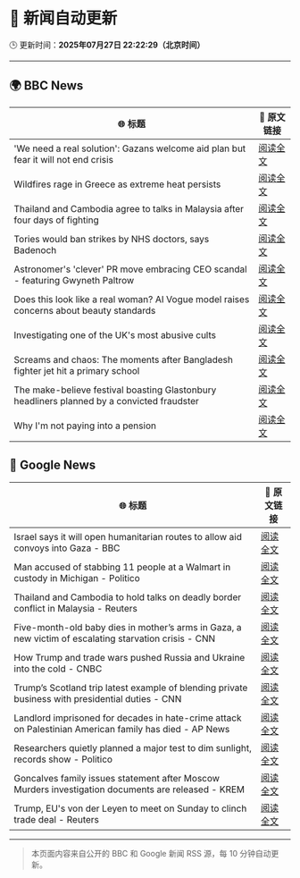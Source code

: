 # 🧠 新闻自动更新

🕒 更新时间：**2025年07月27日 22:22:29（北京时间）**

---

## 🌍 BBC News

| 🌐 标题 | 🔗 原文链接 |
|--------|-------------|
| 'We need a real solution': Gazans welcome aid plan but fear it will not end crisis | [阅读全文](https://www.bbc.com/news/articles/crlzr7ey8rpo) |
| Wildfires rage in Greece as extreme heat persists | [阅读全文](https://www.bbc.com/news/articles/cvgv313e381o) |
| Thailand and Cambodia agree to talks in Malaysia after four days of fighting | [阅读全文](https://www.bbc.com/news/articles/cy854585r32o) |
| Tories would ban strikes by NHS doctors, says Badenoch | [阅读全文](https://www.bbc.com/news/articles/c1kz3d9d9vzo) |
| Astronomer's 'clever' PR move embracing CEO scandal - featuring Gwyneth Paltrow | [阅读全文](https://www.bbc.com/news/articles/crlzrjp2e2lo) |
| Does this look like a real woman? AI Vogue model raises concerns about beauty standards | [阅读全文](https://www.bbc.com/news/articles/cgeqe084nn4o) |
| Investigating one of the UK's most abusive cults | [阅读全文](https://www.bbc.com/news/articles/cp82g8dnxggo) |
| Screams and chaos: The moments after Bangladesh fighter jet hit a primary school | [阅读全文](https://www.bbc.com/news/articles/cp90d9mkz9xo) |
| The make-believe festival boasting Glastonbury headliners planned by a convicted fraudster | [阅读全文](https://www.bbc.com/news/articles/cvg8d7vl420o) |
| Why I'm not paying into a pension | [阅读全文](https://www.bbc.com/news/articles/c05631v11ndo) |

## 📰 Google News

| 🌐 标题 | 🔗 原文链接 |
|--------|-------------|
| Israel says it will open humanitarian routes to allow aid convoys into Gaza - BBC | [阅读全文](https://news.google.com/rss/articles/CBMiWkFVX3lxTFBTN1VzVkF3SjA5elpjR0pCekx4ODFuNlRTU3M5em14ZGdqbGNyY18xRl9kZkxuT3c0WVNXU3h6dDJWcVdpVFFVbjlpOGJjcjljWVFvMzMtMTRWQdIBX0FVX3lxTE1HR08zOFROQ2xGUlpkc1BwRjZUeXN4c25EU2J2VUt4eEpUdVZIRXBpVnF1d3NGS2d0OUxiVzk4dnN3RWhwaExYbmlvQjhFeHhKX2NhRWphV2dIeFU5eHl3?oc=5) |
| Man accused of stabbing 11 people at a Walmart in custody in Michigan - Politico | [阅读全文](https://news.google.com/rss/articles/CBMiuwFBVV95cUxQODhrV0doaWZTVUh1Q3dMRkVXX1hfZmNfaW5PdjB3ZEtPS2dFSW93dmdGMEdJR1dFa1pLMFlUT3BfSUkwa1ZnT3BlcDhGd2J0MzhIcGtVYXM1bk50dDBOaTFPVlBvT1pjVTV5MHNYbFRFQzNHU0hNUkwtdFpnbXhGVFpRa1kzWFV2S0ZnQy1SX3o2em9wTGs3YzJtVElvZjltLV9ObHEzUEVSaHpiTUxjbUhEajNxdjN6U2lv?oc=5) |
| Thailand and Cambodia to hold talks on deadly border conflict in Malaysia - Reuters | [阅读全文](https://news.google.com/rss/articles/CBMitgFBVV95cUxQY0xqMWFlWmZ4S3l4MFBVU2ZKWlk4bVo5S1o0RHY3OVEwRWVvbktxWEdPR2hTMmFySDZnaHdjMFVyY1ByV21PZmFySjdmUklZZm5hZUxaM1BXNlJtSkxDWXRBT2VsRk81c1dBXzgxUUMxUUNTanQ5MnY2YWxmY1hDLWxrUkVlNWxBTDBXMk4xd2hWbG4wSEl6RXZOekF2dHh4eUt5MlRGN3EyU3pqZmJSb1FabVAwUQ?oc=5) |
| Five-month-old baby dies in mother’s arms in Gaza, a new victim of escalating starvation crisis - CNN | [阅读全文](https://news.google.com/rss/articles/CBMiigFBVV95cUxNWUE5WnZrdDhzZ2J1eUNxWUZZSEVFcVFzYlVuN3kxakJnTTQtNjZQaktsMm10cVVQWnItRWtfU0lpMTJfZXJNRlFnX3BYWVlGQllGME1PcG9iZWt1c2VybmJYNW9ycEhnS2xoa3NTd2JnWTMzMDFtVmxhdk5CNVB3WFVUZnJIc0VjMlHSAY8BQVVfeXFMTTdfRWlHZkpma2hVcXlPcXVtZl9WbDBWQzlOd0RIQ0VXNjlraXVNNWJtek80MGVQT0Z1OFhpT083QUwwcXRLVDdKNGxJcE1ZWF9rMnVOWENGVTV5ZVhrMlB2S3gwUm9Vc0FNSXVJamVBQ3FCb3I2STZCZWxZc0U3NUJMdTRvZXR0N0tMblNOTnM?oc=5) |
| How Trump and trade wars pushed Russia and Ukraine into the cold - CNBC | [阅读全文](https://news.google.com/rss/articles/CBMiowFBVV95cUxOYWRiTG1HZzNwUENrVm95dG1SNEFMSkU5X2Q2ai1tMDIzWkRQd0lYYmE0c0JJUXBmTG9FdkxCMmdLN0RlbS02X3ROODhFbm04SFp0ZnlwdnJFVHp2eGhfYS1sUm5oam11a093UHliSnBDZVI1TV83RUFoTW1MWFQyM1ZZbEtNZ1QwUW9oVE5ENXV1aFJ4R0NoTFFpdzA0U1BYajd30gGoAUFVX3lxTE0xU2ZLa05DWTBMRURUREVuT09QLVNCTEdJY0RjQUt5SXFYc3lxNU5aSFR3UWRKV2lDNFlfaW4yMndCZDd5RWZ5U3pZTkY3Wms1MVMyV3piWDdGU1hQellWSHNUUHpERXdsOGUwaV83TFJpS0d0bTNOWjJHSU9KcjhGS2w1N2EtaU9GcjdTWC1CbTJiNjJ6cjk0QVBTZzZrYU9JQ0xyeUlzMA?oc=5) |
| Trump’s Scotland trip latest example of blending private business with presidential duties - CNN | [阅读全文](https://news.google.com/rss/articles/CBMiekFVX3lxTE1yRVdsUjU3aENEa3NfQnlPdnZoX3R5ZEVGOUdNSEc5UWg4NGMwQVJZdVB1UDhiZjdCX0tfVnhUckZFLU5uLVZJdjBQNVdQWUFxektsTDNLZ01lZUpYRDM1X2JnaG1VMktFcXNpMEhIelZ2TUJFR21oRXpB0gF_QVVfeXFMTnpIU3JqTzFVbWdmU2k5aWVLR1IxaWw0Z1kwdUoyR2FFNTdJX1czN205d1llWVhwcGM1UjNiVjNRRnZFMklHcGtBLXlCTUFVdWNJNjdqdEJ1Ti1lR1BUamFsOVVNMVpBaDY5dDkyWHRLNzJBZG5qdEFWYWhQXzl3SQ?oc=5) |
| Landlord imprisoned for decades in hate-crime attack on Palestinian American family has died - AP News | [阅读全文](https://news.google.com/rss/articles/CBMipgFBVV95cUxQSURzNlNFaXRhb2RXOXZOX05qcURRSkhOVGs0ZzVQZWNWSExCTjhHUUVlMFpqRjYyUlF4V3U0VHprVTBLSDZUelR5b0d4ZW5QTC1kLUZrNGpxQWs2VjJNQk9TblFhb1ozdnBNaXZ5aUhyYjJoajNEbzE5QkVGRENOdjRqR0xxMzRmQlpmMThoSlBDc0dSaE1idkItb2xJUkhRakRtVWV3?oc=5) |
| Researchers quietly planned a major test to dim sunlight, records show - Politico | [阅读全文](https://news.google.com/rss/articles/CBMingFBVV95cUxQbV9CQ1JXMV9PRXI0X2hSbDc4amtlRTZXVVcyNG5lb3NnTHdJZnFLaTlDT3NtdGVjLUZXUGoxNzRQWUI5SVczUTdRNEIwOWFhOGlqSm1DWndVVmxYZm1HY09MR0hBTjBRd3R2Y09rVVVtZUdoOWhFR0pGTUs2RUFzOGMxT3Y3Ujd1SlE0TGxwOEN2Q19jNWphRnNKZURFdw?oc=5) |
| Goncalves family issues statement after Moscow Murders investigation documents are released - KREM | [阅读全文](https://news.google.com/rss/articles/CBMijwJBVV95cUxNUlRfSGlqdWEzOEdRd2VnSXlSc2tiTFVBTnBRenNyN1kwNi1VQW5vQ2c5Q0R6eThCd3UzN1ZvT2VBNkxIengyOElDejdZa05tbVd4MXZTdXJjeXAtQzZQeVNhck9CUlpiNlEzY3FVbnY3NFdnSm5fNk1ST2xyVl9tQ1JkTXExVTJOdmVteDM0YmNlVVJmNFBPX0pqdUZZMUFTNW9NQ3dKYWJXbXNLM1ZCTTF3UWVGZnVkajNjOWtVZ1ZKTV91dGRrd3VJNEg5S2tFOFd3Y2kwTklMYTVJRUx3R1hmVW9FdHFjTHZ5UHo3d3VnNjhJbDdWajNFdGRWVHJHNllmX0VDMlNnYnk3cGow?oc=5) |
| Trump, EU's von der Leyen to meet on Sunday to clinch trade deal - Reuters | [阅读全文](https://news.google.com/rss/articles/CBMinwFBVV95cUxOT2JJSFo5YW41dTF6czVuYlBkVWhOaHZWZVQ1M1RocG1wVjQzdlNORDVkMUI3RU14MDAtekN4OW1fdlJHRXJScFJPaURhLTRsQmhLMGpuallVZy1UVGFORlZoU1psUXVPNVY2UE5HMFFnTV9LeEJsYkxMNHdOUEtrYS1YWkdmMGtZZ1VIckd0NnF1cnlVNmZQTzhZSk1mUWM?oc=5) |

---
> 本页面内容来自公开的 BBC 和 Google 新闻 RSS 源，每 10 分钟自动更新。
